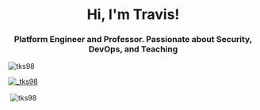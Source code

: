 <h1 align="center">Hi, I'm Travis!</h1>
<h3 align="center">Platform Engineer and Professor. Passionate about Security, DevOps, and Teaching </h3>

<p align="left"> <img src="https://komarev.com/ghpvc/?username=tks98&label=Profile%20views&color=0e75b6&style=flat" alt="tks98" /> </p>

<p align="left"> <a href="https://twitter.com/_tks98" target="blank"><img src="https://img.shields.io/twitter/follow/_tks98?logo=twitter&style=for-the-badge" alt="_tks98" /></a> </p>


<p>&nbsp;<img align="center" src="https://github-readme-stats.vercel.app/api?username=tks98&show_icons=true&locale=en" alt="tks98" /></p>


